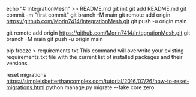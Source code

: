echo "# IntegrationMesh" >> README.md
git init
git add README.md
git commit -m "first commit"
git branch -M main
git remote add origin https://github.com/Morin7414/IntegrationMesh.git
git push -u origin main




git remote add origin https://github.com/Morin7414/IntegrationMesh.git
git branch -M main
git push -u origin main


pip freeze > requirements.txt
This command will overwrite your existing requirements.txt file with the current list of installed packages and their versions.


reset migrations
https://simpleisbetterthancomplex.com/tutorial/2016/07/26/how-to-reset-migrations.html
 python manage.py migrate --fake core zero
